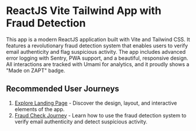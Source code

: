 # ReactJS Vite Tailwind App with Fraud Detection

This app is a modern ReactJS application built with Vite and Tailwind CSS. It features a revolutionary fraud detection system that enables users to verify email authenticity and flag suspicious activity. The app includes advanced error logging with Sentry, PWA support, and a beautiful, responsive design. All interactions are tracked with Umami for analytics, and it proudly shows a "Made on ZAPT" badge.

## Recommended User Journeys

1. [Explore Landing Page](docs/journeys/explore-landing-page.md) - Discover the design, layout, and interactive elements of the app.
2. [Fraud Check Journey](docs/journeys/fraud-check-journey.md) - Learn how to use the fraud detection system to verify email authenticity and detect suspicious activity.